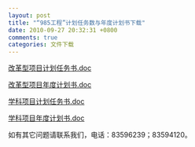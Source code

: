 ```yaml
---
layout: post
title: "“985工程”计划任务数与年度计划书下载"
date: 2010-09-27 20:32:31 +0800
comments: true
categories: 文件下载
---
```



[改革型项目计划任务书.doc ](../../downloads/20109271489722.doc)


[改革型项目年度计划书.doc](../../downloads/201092714821847.doc)


[学科项目计划任务书.doc  ](../../downloads/201092714835101.doc)

[学科项目年度计划书.doc](../../downloads/201092714844957.doc)


如有其它问题请联系我们，电话：83596239；83594120。